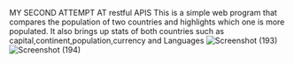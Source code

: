 MY SECOND ATTEMPT AT restful APIS
This is a simple web program that compares the population of two countries and highlights which one is more populated.
It also brings up stats of both countries such as capital,continent,population,currency and Languages
![Screenshot (193)](https://github.com/Senam-Kudjo/Country-restfulAPI/assets/108673986/57bca1ac-84cf-4e52-ba4b-14861c7b066c)
![Screenshot (194)](https://github.com/Senam-Kudjo/Country-restfulAPI/assets/108673986/5fac2e16-d06b-4069-abfe-d5ed21bc4aea)
